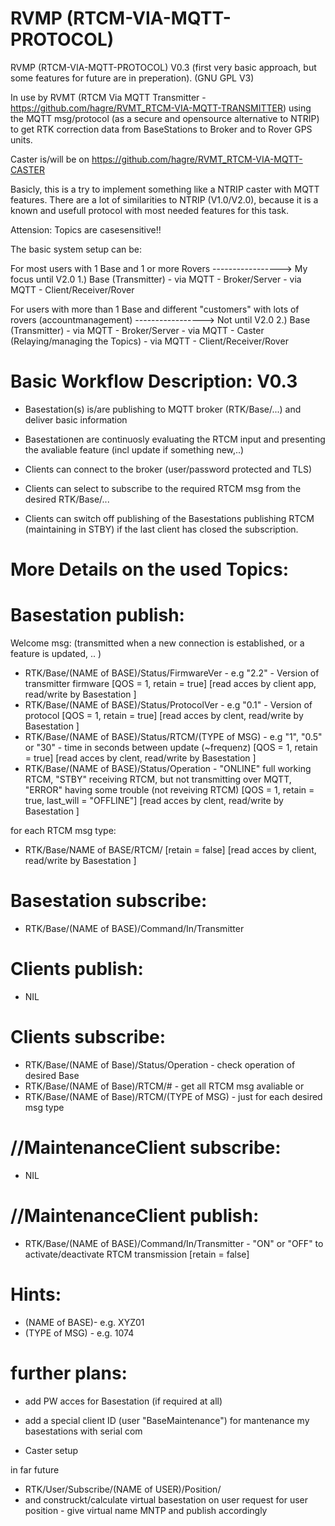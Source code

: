 # RVMP (RTCM-VIA-MQTT-PROTOCOL)

RVMP (RTCM-VIA-MQTT-PROTOCOL) V0.3 (first very basic approach, but some features for future are in preperation). (GNU GPL V3)

In use by RVMT (RTCM Via MQTT Transmitter - https://github.com/hagre/RVMT_RTCM-VIA-MQTT-TRANSMITTER) using the MQTT msg/protocol (as a secure and opensource alternative to NTRIP) to get RTK correction data from BaseStations to Broker and to Rover GPS units.

Caster is/will be on https://github.com/hagre/RVMT_RTCM-VIA-MQTT-CASTER

Basicly, this is a try to implement something like a NTRIP caster with MQTT features. There are a lot of similarities to NTRIP (V1.0/V2.0), because it is a known and usefull protocol with most needed features for this task.

Attension: Topics are casesensitive!!

The basic system setup can be:

For most users with 1 Base and 1 or more Rovers -----------------> My focus until V2.0
1.) Base (Transmitter) - via MQTT - Broker/Server - via MQTT - Client/Receiver/Rover

For users with more than 1 Base and different "customers" with lots of rovers (accountmanagement) -----------------> Not until V2.0
2.) Base (Transmitter) - via MQTT - Broker/Server - via MQTT - Caster (Relaying/managing the Topics) - via MQTT - Client/Receiver/Rover
                                      

# Basic Workflow Description: V0.3
+ Basestation(s) is/are publishing to MQTT broker (RTK/Base/...) and deliver basic information 
+ Basestationen are continuosly evaluating the RTCM input and presenting the avaliable feature (incl update if something new,..)

+ Clients can connect to the broker (user/password protected and TLS)
+ Clients can select to subscribe to the required RTCM msg from the desired RTK/Base/... 
+ Clients can switch off publishing of the Basestations publishing RTCM (maintaining in STBY) if the last client has closed the subscription.


# More Details on the used Topics:

# Basestation publish:
Welcome msg: (transmitted when a new connection is established, or a feature is updated, .. )
+ RTK/Base/(NAME of BASE)/Status/FirmwareVer - e.g "2.2" - Version of transmitter firmware [QOS = 1, retain = true] [read acces by client app, read/write by Basestation ]
+ RTK/Base/(NAME of BASE)/Status/ProtocolVer - e.g "0.1" - Version of protocol [QOS = 1, retain = true] [read acces by clent, read/write by Basestation ]
+ RTK/Base/(NAME of BASE)/Status/RTCM/(TYPE of MSG) - e.g "1", "0.5" or "30" - time in seconds between update (~frequenz) [QOS = 1, retain = true] [read acces by clent, read/write by Basestation ]
+ RTK/Base/(NAME of BASE)/Status/Operation - "ONLINE" full working RTCM, "STBY" receiving RTCM, but not transmitting over MQTT, "ERROR" having some trouble (not reveiving RTCM) [QOS = 1, retain = true, last_will = "OFFLINE"] [read acces by clent, read/write by Basestation ]

for each RTCM msg type:
+ RTK/Base/NAME of BASE/RTCM/<TYPE of MSG> [retain = false] [read acces by client, read/write by Basestation ]

# Basestation subscribe:
+ RTK/Base/(NAME of BASE)/Command/In/Transmitter 

# Clients publish:
+ NIL

# Clients subscribe:
+ RTK/Base/(NAME of Base)/Status/Operation - check operation of desired Base
+ RTK/Base/(NAME of Base)/RTCM/# - get all RTCM msg avaliable
or 
+ RTK/Base/(NAME of Base)/RTCM/(TYPE of MSG) - just for each desired msg type

# //MaintenanceClient subscribe:
+ NIL

# //MaintenanceClient publish:
+ RTK/Base/(NAME of BASE)/Command/In/Transmitter  - "ON" or "OFF" to activate/deactivate RTCM transmission [retain = false] 

# Hints:
+ (NAME of BASE)- e.g. XYZ01  
+ (TYPE of MSG) - e.g. 1074


# further plans:
+ add PW acces for Basestation (if required at all)
+ add a special client ID  (user "BaseMaintenance") for mantenance my basestations with serial com

+ Caster setup

in far future
+ RTK/User/Subscribe/(NAME of USER)/Position/
+ and construckt/calculate virtual basestation on user request for user position - give virtual name MNTP and publish accordingly
